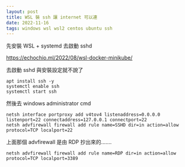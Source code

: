 ```yaml
---
layout: post
title: WSL 裝 ssh 讓 internet 可以連
date: 2022-11-16
tags: windows wsl wsl2 centos ubuntu ssh
---
```


先安裝 WSL + systemd 去啟動 sshd

https://echochio.ml/2022/08/wsl-docker-minikube/

去啟動 sshd 與安裝設定就不說了
```
apt install ssh -y
systemctl enable ssh
systemctl start ssh

```

然後去 windows administrator cmd
```
netsh interface portproxy add v4tov4 listenaddress=0.0.0.0 listenport=22 connectaddress=127.0.0.1 connectport=22
netsh advfirewall firewall add rule name=SSHD dir=in action=allow protocol=TCP localport=22
```

上面那個 advfirewall 是由 RDP 抄出來的.......
```
netsh advfirewall firewall add rule name=RDP dir=in action=allow protocol=TCP localport=3389
```
